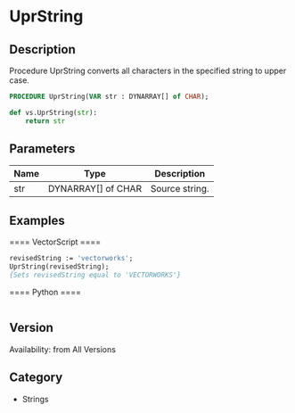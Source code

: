 # UprString

## Description
Procedure UprString converts all characters in the specified string to upper case.

```pascal
PROCEDURE UprString(VAR str : DYNARRAY[] of CHAR);
```

```python
def vs.UprString(str):
    return str
```

## Parameters
|Name|Type|Description|
|---|---|---|
|str|DYNARRAY[] of CHAR|Source string.|

## Examples
==== VectorScript ====
```pascal
revisedString := 'vectorworks';
UprString(revisedString);
{Sets revisedString equal to 'VECTORWORKS'}
```
==== Python ====
```python

```

## Version
Availability: from All Versions

## Category
* Strings

